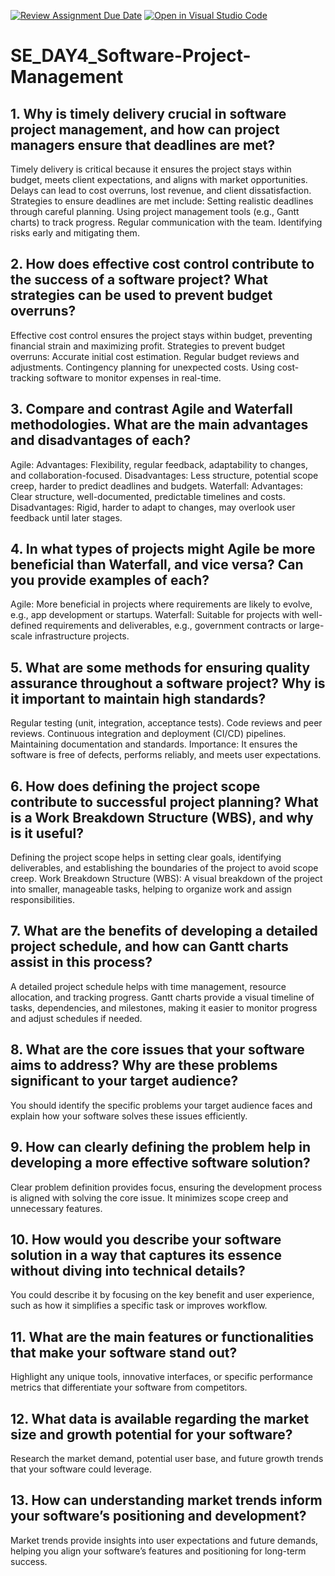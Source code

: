 [![Review Assignment Due Date](https://classroom.github.com/assets/deadline-readme-button-22041afd0340ce965d47ae6ef1cefeee28c7c493a6346c4f15d667ab976d596c.svg)](https://classroom.github.com/a/9pw6JKcu)
[![Open in Visual Studio Code](https://classroom.github.com/assets/open-in-vscode-2e0aaae1b6195c2367325f4f02e2d04e9abb55f0b24a779b69b11b9e10269abc.svg)](https://classroom.github.com/online_ide?assignment_repo_id=16165265&assignment_repo_type=AssignmentRepo)
# SE_DAY4_Software-Project-Management
## 1. Why is timely delivery crucial in software project management, and how can project managers ensure that deadlines are met?

Timely delivery is critical because it ensures the project stays within budget, meets client expectations, and aligns with market opportunities. Delays can lead to cost overruns, lost revenue, and client dissatisfaction.
Strategies to ensure deadlines are met include:
Setting realistic deadlines through careful planning.
Using project management tools (e.g., Gantt charts) to track progress.
Regular communication with the team.
Identifying risks early and mitigating them.

## 2. How does effective cost control contribute to the success of a software project? What strategies can be used to prevent budget overruns?

Effective cost control ensures the project stays within budget, preventing financial strain and maximizing profit.
Strategies to prevent budget overruns:
Accurate initial cost estimation.
Regular budget reviews and adjustments.
Contingency planning for unexpected costs.
Using cost-tracking software to monitor expenses in real-time.

## 3. Compare and contrast Agile and Waterfall methodologies. What are the main advantages and disadvantages of each?
Agile:
Advantages: Flexibility, regular feedback, adaptability to changes, and collaboration-focused.
Disadvantages: Less structure, potential scope creep, harder to predict deadlines and budgets.
Waterfall:
Advantages: Clear structure, well-documented, predictable timelines and costs.
Disadvantages: Rigid, harder to adapt to changes, may overlook user feedback until later stages.

## 4. In what types of projects might Agile be more beneficial than Waterfall, and vice versa? Can you provide examples of each?
Agile: More beneficial in projects where requirements are likely to evolve, e.g., app development or startups.
Waterfall: Suitable for projects with well-defined requirements and deliverables, e.g., government contracts or large-scale infrastructure projects.

## 5. What are some methods for ensuring quality assurance throughout a software project? Why is it important to maintain high standards?
Regular testing (unit, integration, acceptance tests).
Code reviews and peer reviews.
Continuous integration and deployment (CI/CD) pipelines.
Maintaining documentation and standards.
Importance: It ensures the software is free of defects, performs reliably, and meets user expectations.

## 6. How does defining the project scope contribute to successful project planning? What is a Work Breakdown Structure (WBS), and why is it useful?
Defining the project scope helps in setting clear goals, identifying deliverables, and establishing the boundaries of the project to avoid scope creep.
Work Breakdown Structure (WBS): A visual breakdown of the project into smaller, manageable tasks, helping to organize work and assign responsibilities.

## 7. What are the benefits of developing a detailed project schedule, and how can Gantt charts assist in this process?
A detailed project schedule helps with time management, resource allocation, and tracking progress.
Gantt charts provide a visual timeline of tasks, dependencies, and milestones, making it easier to monitor progress and adjust schedules if needed.

## 8. What are the core issues that your software aims to address? Why are these problems significant to your target audience?
You should identify the specific problems your target audience faces and explain how your software solves these issues efficiently.

## 9. How can clearly defining the problem help in developing a more effective software solution?

Clear problem definition provides focus, ensuring the development process is aligned with solving the core issue. It minimizes scope creep and unnecessary features.

## 10. How would you describe your software solution in a way that captures its essence without diving into technical details?

You could describe it by focusing on the key benefit and user experience, such as how it simplifies a specific task or improves workflow.

## 11. What are the main features or functionalities that make your software stand out?

Highlight any unique tools, innovative interfaces, or specific performance metrics that differentiate your software from competitors.

## 12. What data is available regarding the market size and growth potential for your software?

Research the market demand, potential user base, and future growth trends that your software could leverage.

## 13. How can understanding market trends inform your software’s positioning and development?

Market trends provide insights into user expectations and future demands, helping you align your software’s features and positioning for long-term success.

